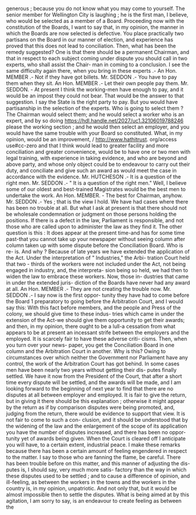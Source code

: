 generous ; because you do not know what you may come to yourself. The senior member for Wellington City is laughing ; he is the first man, I believe, who would be selected as a member of a Board. Proceeding now with the constitution of the Boards, I want to say that, in my opinion, the manner in which the Boards are now selected is defective. You place practically two partisans on the Board in our manner of election, and experience has proved that this does not lead to conciliation. Then, what has been the remedy suggested? One is that there should be a permanent Chairman, and that in respect to each subject coming under dispute you should call in two experts, who shall assist the Chair- man in coming to a conclusion. I see the same difficulty again there, when you bring in these experts .- An Hon. MEMBER .- Not if they have got billets. Mr. SEDDON .- You have to pay them when they sit. An Hon. MEMBER .- Let their own people pay them. Mr. SEDDON. - At present I think the working-men have enough to pay, and it would be an impost they could not bear. That would be the answer to that suggestion. I say the State is the right party to pay. But you would have partisanship in the selection of the experts. Who is going to select them ? The Chairman would select them; and he would select a worker who is an expert, and by so doing https://hdl.handle.net/2027/uc1.32106019788246 please the working section ; and he would then select an employer, and you would have the same trouble with your Board so constituted. What, in my opinion, would be an improvement, / http://www.hathitrust. org/access use#cc-zero and that I think would lead to greater facility and more conciliation and greater convenience, would be to have one or two men with legal training, with experience in taking evidence, and who are beyond and above party, and whose only object could be to endeavour to carry out their duty, and conciliate and give such an award as would meet the case in accordance with the evidence. Mr. HUTCHESON .- It is a question of the right men. Mr. SEDDON .- " It is a question of the right men." Well, I believe some of our oldest and best-trained Magistrates would be the best men to undertake the work. An Hon. MEMBER. - The best for Chairman, anyhow. Mr. SEDDON .- Yes ; that is the view I hold. We have had cases where there has been no trouble at all. But what I ask at present is that there should not be wholesale condemnation or judgment on those persons holding the positions. If there is a defect in the law, Parliament is responsible, and not those who are called upon to administer the law as they find it. The other question is this : It does appear at the present time-and has for some time past-that you cannot take up your newspaper without seeing column after column taken up with some dispute before the Conciliation Board. Who is re- is. And why ? Because of late years we have extended the application of the Act. Under the interpretation of " Industries," the Arbi- tration Court held that two - thirds of the workers were not included under the Act, not being engaged in industry, and, the interpreta- sion being so held, we had then to widen the law to embrace these workers. Now, those in- dustries that came in under the extended juris- diction of the Boards have never had any award at all. An Hon. MEMBER .- They are not creating the trouble now. Mr. SEDDON .- I say now is the first oppor- tunity they have had to come before the Board 1 preparatory to going before the Arbitration Court, and I would say this: With this fact before members, and the people and Press of the colony, we should give time to these indus- tries which came in under the extension of the Act-we should give them opportunity to get their awards; and then, in my opinion, there ought to be a lull-a cessation from what appears to be at present an incessant strife between the employers and the employed. It is scarcely fair to have these adverse criti- cisms. Then, when you turn over your news- paper, you get the Conciliation Board in one column and the Arbitration Court in another. Why is this? Owing to circumstances over which neither the Government nor Parliament have any control, the work of the Arbitration Court has got behind. In some cases men have been nearly two years without getting their dis- putes finally settled. We have it now from the President of the Court, that after a short time every dispute will be settled, and the awards will be made, and I am looking forward to the beginning of next year to find that there are no disputes at all between employer and employed. It is fair to give the return, but in giving it there should be this explanation ; otherwise it might appear by the return as if by comparison disputes were being promoted, and, judging from the return, there would be evidence to support that view. It is not fair to come to such a con- clusion, and it should be understood that by the widening of the law and the enlargement of the scope of its application you have the number of disputes increased, and there has been no oppor- tunity yet of awards being given. When the Court is cleared off I anticipate you will have, to a certain extent, industrial peace. I make these remarks because there has been a certain amount of feeling engendered in respect to the matter. I say to those who are fanning the flame, be careful. There has been trouble before on this matter, and this manner of adjusting the dis- putes is, I should say, very much more satis- factory than the way in which these disputes used to be settled ; and to cause a difference of opinion, and ill-feeling, as between the workers in the towns and the workers in the country is, in my opinion, unpatriotic. And not only that, but it would be almost impossible then to settle the disputes. What is being aimed at by this agitation, I am sorry to say, is an endeavour to create feeling as between the 